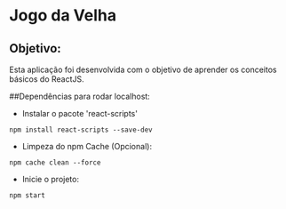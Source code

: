 # Jogo da Velha

## Objetivo:
Esta aplicação foi desenvolvida com o objetivo de aprender os conceitos básicos do ReactJS.


##Dependências para rodar localhost:

- Instalar o pacote 'react-scripts'
```
npm install react-scripts --save-dev
```

- Limpeza do npm Cache (Opcional):
```
npm cache clean --force
```

- Inicie o projeto:
```
npm start
```
